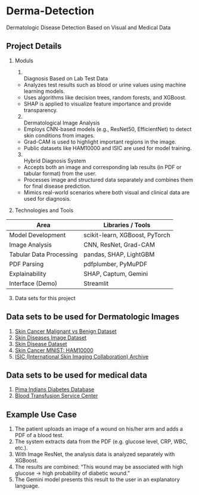 # Derma-Detection
Dermatologic Disease Detection Based on Visual and Medical Data

## Project Details
1. Moduls
    1. <br>Diagnosis Based on Lab Test Data</br>
    - Analyzes test results such as blood or urine values using machine learning models.
    - Uses algorithms like decision trees, random forests, and XGBoost.
    - SHAP is applied to visualize feature importance and provide transparency.

    2. <br>Dermatological Image Analysis</br>
    - Employs CNN-based models (e.g., ResNet50, EfficientNet) to detect skin conditions from images.
    - Grad-CAM is used to highlight important regions in the image.
    - Public datasets like HAM10000 and ISIC are used for model training.

    3. <br>Hybrid Diagnosis System</br>
    - Accepts both an image and corresponding lab results (in PDF or tabular format) from the user.
    - Processes image and structured data separately and combines them for final disease prediction.
    - Mimics real-world scenarios where both visual and clinical data are used for diagnosis.

2. Technologies and Tools

| Area                       | Libraries / Tools                  |
|----------------------------|------------------------------------|
| Model Development          | scikit-learn, XGBoost, PyTorch     |
| Image Analysis             | CNN, ResNet, Grad-CAM              |
| Tabular Data Processing    | pandas, SHAP, LightGBM             |
| PDF Parsing                | pdfplumber, PyMuPDF                |
| Explainability             | SHAP, Captum, Gemini               |
| Interface (Demo)           | Streamlit                          |

3. Data sets for this project
## Data sets to be used for Dermatologic Images
1. [Skin Cancer Malignant vs Benign Dataset](https://www.kaggle.com/datasets/fanconic/skin-cancer-malignant-vs-benign)
2. [Skin Diseases Image Dataset](https://www.kaggle.com/datasets/ismailpromus/skin-diseases-image-dataset)
3. [Skin Disease Dataset](https://www.kaggle.com/datasets/pacificrm/skindiseasedataset/data)
4. [Skin Cancer MNIST: HAM10000](https://www.kaggle.com/datasets/kmader/skin-cancer-mnist-ham10000)
5. [ISIC (International Skin Imaging Collaboration) Archive](https://www.isic-archive.com/collections)

## Data sets to be used for medical data
1. [Pima Indians Diabetes Database](https://www.kaggle.com/datasets/uciml/pima-indians-diabetes-database)
2. [Blood Transfusion Service Center](https://archive.ics.uci.edu/dataset/176/blood+transfusion+service+center)

## Example Use Case
1. The patient uploads an image of a wound on his/her arm and adds a PDF of a blood test.
2. The system extracts data from the PDF (e.g. glucose level, CRP, WBC, etc.).
3. With Image ResNet, the analysis data is analyzed separately with XGBoost.
4. The results are combined: “This wound may be associated with high glucose → high probability of diabetic wound.”
5. The Gemini model presents this result to the user in an explanatory language.